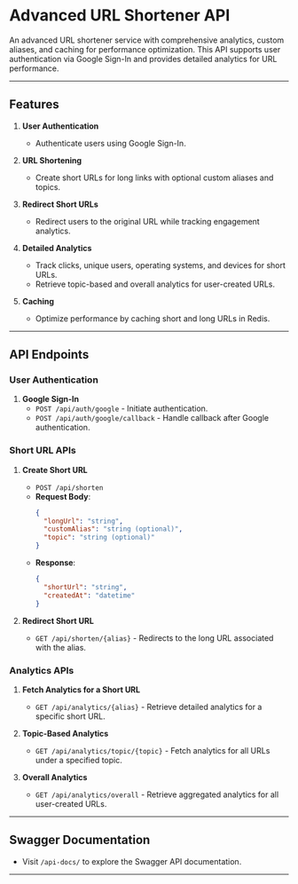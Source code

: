 # Advanced URL Shortener API

An advanced URL shortener service with comprehensive analytics, custom aliases, and caching for performance optimization. This API supports user authentication via Google Sign-In and provides detailed analytics for URL performance.

---

## Features

1. **User Authentication**
   - Authenticate users using Google Sign-In.

2. **URL Shortening**
   - Create short URLs for long links with optional custom aliases and topics.

3. **Redirect Short URLs**
   - Redirect users to the original URL while tracking engagement analytics.

4. **Detailed Analytics**
   - Track clicks, unique users, operating systems, and devices for short URLs.
   - Retrieve topic-based and overall analytics for user-created URLs.

5. **Caching**
   - Optimize performance by caching short and long URLs in Redis.

---

## API Endpoints

### **User Authentication**

1. **Google Sign-In**
   - `POST /api/auth/google` - Initiate authentication.
   - `POST /api/auth/google/callback` - Handle callback after Google authentication.

### **Short URL APIs**

1. **Create Short URL**
   - `POST /api/shorten`
   - **Request Body**:
     ```json
     {
       "longUrl": "string",
       "customAlias": "string (optional)",
       "topic": "string (optional)"
     }
     ```
   - **Response**:
     ```json
     {
       "shortUrl": "string",
       "createdAt": "datetime"
     }
     ```

2. **Redirect Short URL**
   - `GET /api/shorten/{alias}` - Redirects to the long URL associated with the alias.

### **Analytics APIs**

1. **Fetch Analytics for a Short URL**
   - `GET /api/analytics/{alias}` - Retrieve detailed analytics for a specific short URL.

2. **Topic-Based Analytics**
   - `GET /api/analytics/topic/{topic}` - Fetch analytics for all URLs under a specified topic.

3. **Overall Analytics**
   - `GET /api/analytics/overall` - Retrieve aggregated analytics for all user-created URLs.

---

## Swagger Documentation

- Visit `/api-docs/` to explore the Swagger API documentation.

---
